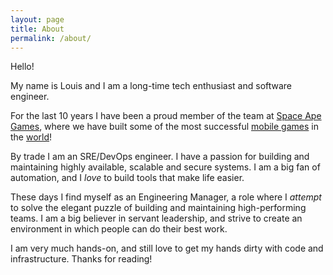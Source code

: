 ```yaml
---
layout: page
title: About
permalink: /about/
---
```


Hello!

My name is Louis and I am a long-time tech enthusiast and software engineer. 

For the last 10 years I have been a proud member of the team at [Space Ape Games](https://spaceapegames.com/), where we have built some of the most successful [mobile games](https://www.chromevalleycustoms.com/) in the [world](https://beatstar.com/)!

By trade I am an SRE/DevOps engineer. I have a passion for building and maintaining highly available, scalable and secure systems. I am a big fan of automation, and I _love_ to build tools that make life easier. 

These days I find myself as an Engineering Manager, a role where I _attempt_ to solve the elegant puzzle of building and maintaining high-performing teams. I am a big believer in servant leadership, and strive to create an environment in which people can do their best work.  

I am very much hands-on, and still love to get my hands dirty with code and infrastructure. Thanks for reading!

